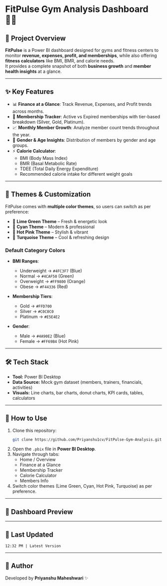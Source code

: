 # FitPulse Gym Analysis Dashboard 🏋️‍♂️

## 📌 Project Overview
**FitPulse** is a Power BI dashboard designed for gyms and fitness centers to monitor **revenue, expenses, profit, and memberships**, while also offering **fitness calculators** like BMI, BMR, and calorie needs.  
It provides a complete snapshot of both **business growth** and **member health insights** at a glance.

---

## ✨ Key Features
- 📊 **Finance at a Glance**: Track Revenue, Expenses, and Profit trends across months.  
- 👥 **Membership Tracker**: Active vs Expired memberships with tier-based breakdown (Silver, Gold, Platinum).  
- 📈 **Monthly Member Growth**: Analyze member count trends throughout the year.  
- 🚻 **Gender & Age Insights**: Distribution of members by gender and age groups.  
- ⚡ **Calorie Calculator**:  
  - BMI (Body Mass Index)  
  - BMR (Basal Metabolic Rate)  
  - TDEE (Total Daily Energy Expenditure)  
  - Recommended calorie intake for different weight goals  

---

## 🎨 Themes & Customization
FitPulse comes with **multiple color themes**, so users can switch as per preference:  

- 🌿 **Lime Green Theme** – Fresh & energetic look  
- 💠 **Cyan Theme** – Modern & professional  
- 💖 **Hot Pink Theme** – Stylish & vibrant  
- 🩵 **Turquoise Theme** – Cool & refreshing design  

### Default Category Colors
- **BMI Ranges**:  
  - Underweight → `#4FC3F7` (Blue)  
  - Normal → `#4CAF50` (Green)  
  - Overweight → `#FF9800` (Orange)  
  - Obese → `#F44336` (Red)  

- **Membership Tiers**:  
  - Gold → `#FFD700`  
  - Silver → `#C0C0C0`  
  - Platinum → `#E5E4E2`  

- **Gender**:  
  - Male → `#4A90E2` (Blue)  
  - Female → `#FF69B4` (Hot Pink)  
  

---

## 🛠️ Tech Stack
- **Tool:** Power BI Desktop  
- **Data Source:** Mock gym dataset (members, trainers, financials, activities)  
- **Visuals:** Line charts, bar charts, donut charts, KPI cards, tables, calculators  

---

## 🚀 How to Use
1. Clone this repository:  
   ```bash
   git clone https://github.com/Priyanshu1cv/FitPulse-Gym-Analysis.git
   ```
2. Open the `.pbix` file in **Power BI Desktop**.  
3. Navigate through tabs:  
   - Home / Overview  
   - Finance at a Glance  
   - Membership Tracker  
   - Calorie Calculator  
   - Members Info  
4. Switch color themes (Lime Green, Cyan, Hot Pink, Turquoise) as per preference.  

---

## 📸 Dashboard Preview


---

## 📅 Last Updated
`12:32 PM | Latest Version`  

---

## 👤 Author
Developed by **Priyanshu Maheshwari** ✨  
